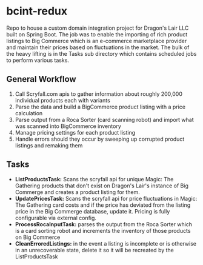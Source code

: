 # bcint-redux
Repo to house a custom domain integration project for Dragon's Lair LLC built on Spring Boot. The job was to enable the importing of rich product listings to Big Commerce which is an e-commerce marketplace provider and maintain their prices based on fluctuations in the market. The bulk of the heavy lifting is in the Tasks sub directory which contains scheduled jobs to perform various tasks. 

## General Workflow
1. Call Scryfall.com apis to gather information about roughly 200,000 individual products each with variants
2. Parse the data and build a BigCommerce product listing with a price calculation
3. Parse output from a Roca Sorter (card scanning robot) and import what was scanned into BigCommerce inventory
4. Manage pricing settings for each product listing
5. Handle errors should they occur by sweeping up corrupted product listings and remaking them

## Tasks
- **ListProductsTask:** Scans the scryfall api for unique Magic: The Gathering products that don't exist on Dragon's Lair's instance of Big Commerge and creates a product listing for them.
- **UpdatePricesTask:** Scans the scryfall api for price fluctuations in Magic: The Gathering card costs and if the price has deviated from the listing price in the Big Commerge database, update it. Pricing is fully configurable via external config.
- **ProcessRocaInputTask:** parses the output from the Roca Sorter which is a card sorting robot and increments the inventory of those products on Big Commerce
- **CleanErroredListings:** in the event a listing is incomplete or is otherwise in an unrecoverable state, delete it so it will be recreated by the ListProductsTask
